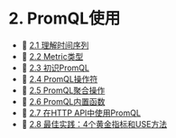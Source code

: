 # 2. PromQL使用

- 📄 [2.1 理解时间序列](2.%20PromQL使用/2.1%20理解时间序列.md)
- 📄 [2.2 Metric类型](2.%20PromQL使用/2.2%20Metric类型.md)
- 📄 [2.3 初识PromQL](2.%20PromQL使用/2.3%20初识PromQL.md)
- 📄 [2.4 PromQL操作符](2.%20PromQL使用/2.4%20PromQL操作符.md)
- 📄 [2.5 PromQL聚合操作](2.%20PromQL使用/2.5%20PromQL聚合操作.md)
- 📄 [2.6 PromQL内置函数](2.%20PromQL使用/2.6%20PromQL内置函数.md)
- 📄 [2.7 在HTTP API中使用PromQL](2.%20PromQL使用/2.7%20在HTTP%20API中使用PromQL.md)
- 📄 [2.8 最佳实践：4个黄金指标和USE方法](2.%20PromQL使用/2.8%20最佳实践：4个黄金指标和USE方法.md)

‍
